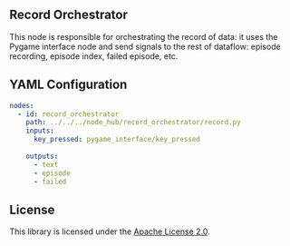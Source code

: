 ## Record Orchestrator

This node is responsible for orchestrating the record of data: it uses the Pygame interface node and send signals
to the rest of dataflow: episode recording, episode index, failed episode, etc.

## YAML Configuration

````YAML
nodes:
  - id: record_orchestrator
    path: ../../../node_hub/record_orchestrator/record.py
    inputs:
      key_pressed: pygame_interface/key_pressed
      
    outputs:
      - text
      - episode
      - failed
````

## License

This library is licensed under the [Apache License 2.0](../../LICENSE).